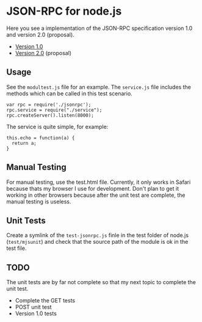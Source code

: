 # JSON-RPC for node.js
Here you see a implementation of the JSON-RPC specification version 1.0 and 
version 2.0 (proposal).
* [Version 1.0](http://json-rpc.org/wiki/specification)
* [Version 2.0](http://groups.google.com/group/json-rpc/web/json-rpc-1-2-proposal) (proposal)

## Usage
See the `modultest.js` file for an example. The `service.js` file includes the 
methods which can be called in this test scenario.

    var rpc = require('./jsonrpc');
    rpc.service = require("./service");
    rpc.createServer().listen(8000);

The service is quite simple, for example:

    this.echo = function(a) {
      return a;
    }

## Manual Testing
For manual testing, use the test.html file. Currently, it only works in Safari 
because thats my browser I use for development. Don't plan to get it working in 
other browsers because after the unit test are complete, the manual testing 
is useless.

## Unit Tests
Create a symlink of the `test-jsonrpc.js` finle in the test folder of node.js 
(`test/mjsunit`) and check that the source path of the module is ok in the test 
file.

## TODO
The unit tests are by far not complete so that my next topic to complete the 
unit test.
* Complete the GET tests
* POST unit test
* Version 1.0 tests